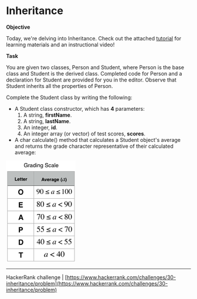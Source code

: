 # Inheritance

**Objective**

Today, we're delving into Inheritance. Check out the attached [tutorial](https://www.hackerrank.com/challenges/30-inheritance/tutorial) for learning materials and an instructional video!

**Task**

You are given two classes, Person and Student, where Person is the base class and Student is the derived class. Completed code for Person and a declaration for Student are provided for you in the editor. Observe that Student inherits all the properties of Person.

Complete the Student class by writing the following:

- A Student class constructor, which has **4** parameters:
  1. A string, **firstName**.
  2. A string, **lastName**.
  3. An integer, **id**.
  4. An integer array (or vector) of test scores, **scores**.
- A char calculate() method that calculates a Student object's average and returns the grade character representative of their calculated average:

![Grading.png](https://raw.githubusercontent.com/NelsonMigliarini/hacker-rank/master/30%20Days%20of%20Code/x12/Inheritance/Grading.png)

___

HackerRank challenge | [https://www.hackerrank.com/challenges/30-inheritance/problem](https://www.hackerrank.com/challenges/30-inheritance/problem)
